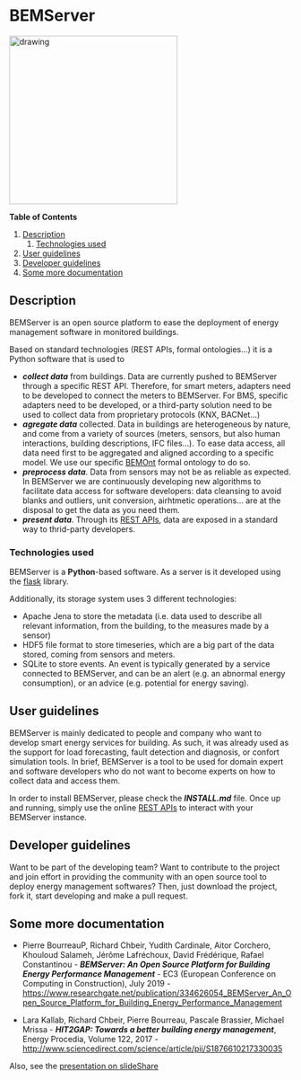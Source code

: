BEMServer
=========

<img src="https://github.com/HIT2GAP-EU-PROJECT/bemserver/blob/master/docs/BEM%20SERVER-Color-rgb-logo.png" alt="drawing" width="300"/>

**Table of Contents**

1. [Description](#description)
    1. [Technologies used](#technologies)
2. [User guidelines](#user)
3. [Developer guidelines](#developer)
4. [Some more documentation](#documentation)

## Description <a name="description"></a>

BEMServer is an open source platform to ease the deployment of energy management software in monitored buildings.

Based on standard technologies (REST APIs, formal ontologies...) it is a Python software that is used to

- ***collect data*** from buildings. Data are currently pushed to BEMServer through a specific REST API. Therefore, for smart meters, adapters need to be developed to connect the meters to BEMServer. For BMS, specific adapters need to be developed, or a third-party solution need to be used to collect data from proprietary protocols (KNX, BACNet...)
- ***agregate data*** collected. Data in buildings are heterogeneous by nature, and come from a variety of sources (meters, sensors, but also human interactions, building descriptions, IFC files...). To ease data access, all data need first to be aggregated and aligned according to a specific model. We use our specific [BEMOnt](https://github.com/HIT2GAP-EU-PROJECT/BEMOnt) formal ontology to do so.
- ***preprocess data***. Data from sensors may not be as reliable as expected. In BEMServer we are continuously developing new algorithms to facilitate data access for software developers: data cleansing to avoid blanks and outliers, unit conversion, airhtmetic operations... are at the disposal to get the data as you need them.
- ***present data***. Through its [REST APIs](https://h2g-platform-core.nobatek.com/api/v0/api-docs/redoc), data are exposed in a standard way to thrid-party developers.

### Technologies used <a name="technologies"></a>

BEMServer is a **Python**-based software. As a server is it developed using the [flask](https://palletsprojects.com/p/flask/) library.

Additionally, its storage system uses 3 different technologies:
- Apache Jena to store the metadata (i.e. data used to describe all relevant information, from the building, to the measures made by a sensor)
- HDF5 file format to store timeseries, which are a big part of the data stored, coming from sensors and meters.
- SQLite to store events. An event is typically generated by a service connected to BEMServer, and can be an alert (e.g. an abnormal energy consumption), or an advice (e.g. potential for energy saving).


## User guidelines <a name="user"></a>

BEMServer is mainly dedicated to people and company who want to develop smart energy services for building. As such, it was already used as the support for load forecasting, fault detection and diagnosis, or confort simulation tools. In brief, BEMServer is a tool to be used for domain expert and software developers who do not want to become experts on how to collect data and access them.

In order to install BEMServer, please check the ***INSTALL.md*** file. Once up and running, simply use the online [REST APIs](https://h2g-platform-core.nobatek.com/api/v0/api-docs/redoc) to interact with your BEMServer instance.

## Developer guidelines <a name="developer"></a>

Want to be part of the developing team? Want to contribute to the project and join effort in providing the community with an open source tool to deploy energy management softwares? Then, just download the project, fork it, start developing and make a pull request.

## Some more documentation <a name="documentation"></a>

- Pierre BourreauP, Richard Chbeir, Yudith Cardinale, Aitor Corchero, Khouloud Salameh, Jérôme Lafréchoux, David Frédérique, Rafael Constantinou - ***BEMServer: An Open Source Platform for Building Energy Performance Management*** - EC3 (European Conference on Computing in Construction), July 2019 - https://www.researchgate.net/publication/334626054_BEMServer_An_Open_Source_Platform_for_Building_Energy_Performance_Management


- Lara Kallab, Richard Chbeir, Pierre Bourreau, Pascale Brassier, Michael Mrissa - ***HIT2GAP: Towards a better building energy management***, Energy Procedia, Volume 122, 2017 - http://www.sciencedirect.com/science/article/pii/S1876610217330035

Also, see the [presentation on slideShare](https://www.slideshare.net/pbourreau/bemserver-open-source-platform-for-building-energy-management)
